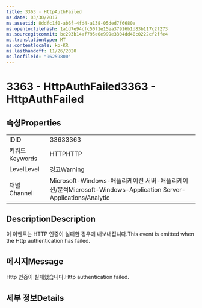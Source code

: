 ```yaml
---
title: 3363 - HttpAuthFailed
ms.date: 03/30/2017
ms.assetid: 8ddfc1f0-ab6f-4fd4-a138-05ded7f6680a
ms.openlocfilehash: 1a1d7e94cfc50f1e15ea37916b1d83b117c2f273
ms.sourcegitcommit: bc293b14af795e0e999e3304dd40c0222cf2ffe4
ms.translationtype: MT
ms.contentlocale: ko-KR
ms.lasthandoff: 11/26/2020
ms.locfileid: "96259800"
---
```

# <a name="3363---httpauthfailed"></a><span data-ttu-id="f4984-102">3363 - HttpAuthFailed</span><span class="sxs-lookup"><span data-stu-id="f4984-102">3363 - HttpAuthFailed</span></span>

## <a name="properties"></a><span data-ttu-id="f4984-103">속성</span><span class="sxs-lookup"><span data-stu-id="f4984-103">Properties</span></span>  
  
|||  
|-|-|  
|<span data-ttu-id="f4984-104">ID</span><span class="sxs-lookup"><span data-stu-id="f4984-104">ID</span></span>|<span data-ttu-id="f4984-105">3363</span><span class="sxs-lookup"><span data-stu-id="f4984-105">3363</span></span>|  
|<span data-ttu-id="f4984-106">키워드</span><span class="sxs-lookup"><span data-stu-id="f4984-106">Keywords</span></span>|<span data-ttu-id="f4984-107">HTTP</span><span class="sxs-lookup"><span data-stu-id="f4984-107">HTTP</span></span>|  
|<span data-ttu-id="f4984-108">Level</span><span class="sxs-lookup"><span data-stu-id="f4984-108">Level</span></span>|<span data-ttu-id="f4984-109">경고</span><span class="sxs-lookup"><span data-stu-id="f4984-109">Warning</span></span>|  
|<span data-ttu-id="f4984-110">채널</span><span class="sxs-lookup"><span data-stu-id="f4984-110">Channel</span></span>|<span data-ttu-id="f4984-111">Microsoft-Windows-애플리케이션 서버-애플리케이션/분석</span><span class="sxs-lookup"><span data-stu-id="f4984-111">Microsoft-Windows-Application Server-Applications/Analytic</span></span>|  
  
## <a name="description"></a><span data-ttu-id="f4984-112">Description</span><span class="sxs-lookup"><span data-stu-id="f4984-112">Description</span></span>  

 <span data-ttu-id="f4984-113">이 이벤트는 HTTP 인증이 실패한 경우에 내보내집니다.</span><span class="sxs-lookup"><span data-stu-id="f4984-113">This event is emitted when the Http authentication has failed.</span></span>  
  
## <a name="message"></a><span data-ttu-id="f4984-114">메시지</span><span class="sxs-lookup"><span data-stu-id="f4984-114">Message</span></span>  

 <span data-ttu-id="f4984-115">Http 인증이 실패했습니다.</span><span class="sxs-lookup"><span data-stu-id="f4984-115">Http authentication failed.</span></span>  
  
## <a name="details"></a><span data-ttu-id="f4984-116">세부 정보</span><span class="sxs-lookup"><span data-stu-id="f4984-116">Details</span></span>
